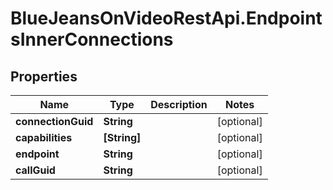 # BlueJeansOnVideoRestApi.EndpointsInnerConnections

## Properties
Name | Type | Description | Notes
------------ | ------------- | ------------- | -------------
**connectionGuid** | **String** |  | [optional] 
**capabilities** | **[String]** |  | [optional] 
**endpoint** | **String** |  | [optional] 
**callGuid** | **String** |  | [optional] 



